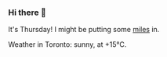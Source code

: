 ### Hi there :wave:

It's Thursday! I might be putting some [miles](https://www.strava.com/athletes/889963) in.

Weather in Toronto: sunny, at +15°C.
